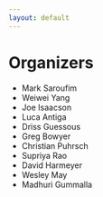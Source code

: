```yaml
---
layout: default
---
```


# Organizers

* Mark Saroufim
* Weiwei Yang
* Joe Isaacson
* Luca Antiga
* Driss Guessous
* Greg Bowyer
* Christian Puhrsch
* Supriya Rao
* David Harmeyer
* Wesley May
* Madhuri Gummalla

